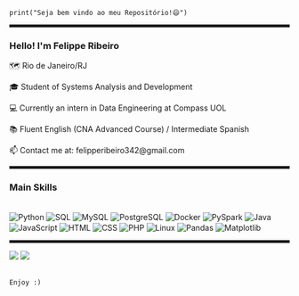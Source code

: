 

`print("Seja bem vindo ao meu Repositório!😄")`

<hr style="border: 2px solid;">




### Hello! I'm Felippe Ribeiro
<p>🗺️ Rio de Janeiro/RJ</p>
<p>🎓 Student of Systems Analysis and Development</p>
<p>💻 Currently an intern in Data Engineering at Compass UOL</p>
<p>📚 Fluent English (CNA Advanced Course) / Intermediate Spanish</p>
<p>📫 Contact me at: felipperibeiro342@gmail.com</p>


<hr style="border: 2px solid;">

### Main Skills

<div style="display: inline_block"><br>

<img align="center" alt="Python" src="https://img.shields.io/badge/Python-3776AB?style=for-the-badge&logo=python&logoColor=white">
<img align="center" alt="SQL" src="https://img.shields.io/badge/SQL-blue?style=for-the-badge&logo=postgresql&logoColor=white">
<img align="center" alt="MySQL" src="https://img.shields.io/badge/MySQL-005C84?style=for-the-badge&logo=mysql&logoColor=white">
<img align="center" alt="PostgreSQL" src="https://img.shields.io/badge/PostgreSQL-316192?style=for-the-badge&logo=postgresql&logoColor=white">
<img align="center" alt="Docker" src="https://img.shields.io/badge/Docker-2CA5E0?style=for-the-badge&logo=docker&logoColor=white">
<img align="center" alt="PySpark" src="https://img.shields.io/badge/PySpark-E25A1C?style=for-the-badge&logo=apachespark&logoColor=white">
<img align="center" alt="Java" src="https://img.shields.io/badge/Java-ED8B00?style=for-the-badge&logo=openjdk&logoColor=white">
<img align="center" alt="JavaScript" src="https://img.shields.io/badge/JavaScript-F7DF1E?style=for-the-badge&logo=javascript&logoColor=black">
<img align="center" alt="HTML" src="https://img.shields.io/badge/HTML5-E34F26?style=for-the-badge&logo=html5&logoColor=white">
<img align="center" alt="CSS" src="https://img.shields.io/badge/CSS3-1572B6?style=for-the-badge&logo=css3&logoColor=white">
<img align="center" alt="PHP" src="https://img.shields.io/badge/PHP-777BB4?style=for-the-badge&logo=php&logoColor=white">
<img align="center" alt="Linux" src="https://img.shields.io/badge/Linux-FCC624?style=for-the-badge&logo=linux&logoColor=black">
<img align="center" alt="Pandas" src="https://img.shields.io/badge/Pandas-150458?style=for-the-badge&logo=pandas&logoColor=white">
<img align="center" alt="Matplotlib" src="https://img.shields.io/badge/Matplotlib-11557C?style=for-the-badge&logo=python&logoColor=white">

  
</div>

<hr style="border: 2px solid;">

<div> 
  <a href="https://www.instagram.com/ri.beiroo/" target="_blank"><img src="https://img.shields.io/badge/-Instagram-%23E4405F?style=for-the-badge&logo=instagram&logoColor=white" target="_blank"></a>
  <a href="https://www.linkedin.com/in/felippe-ribeiro-ds/" target="_blank"><img src="https://img.shields.io/badge/-LinkedIn-%230077B5?style=for-the-badge&logo=linkedin&logoColor=white" target="_blank"></a> 
</div>

<br>


`Enjoy :)`

</div>


